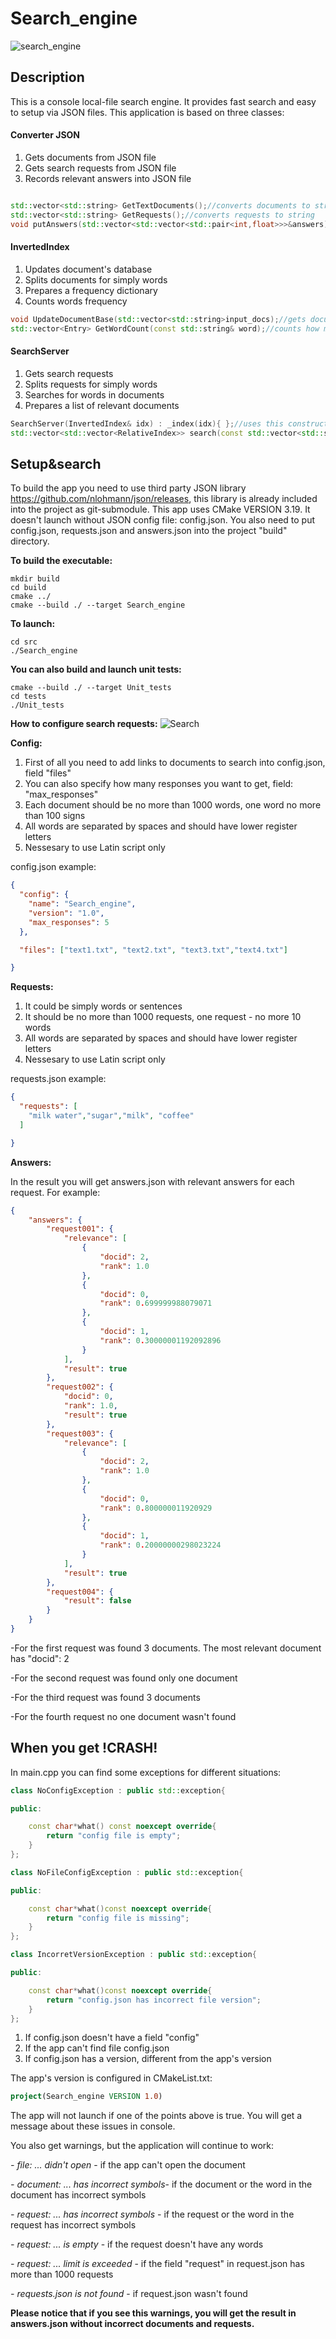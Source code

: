 # Search_engine


![search_engine](https://user-images.githubusercontent.com/105053265/167622043-1147d56a-1b0e-493f-a823-af010def199d.png)




## Description
This is a console local-file search engine. 
It provides fast search and easy to setup via JSON files.
This application is based on three classes:

#### Converter JSON

1. Gets documents from JSON file
2. Gets search requests from JSON file
3. Records relevant answers into JSON file


```C++

std::vector<std::string> GetTextDocuments();//converts documents to string
std::vector<std::string> GetRequests();//converts requests to string
void putAnswers(std::vector<std::vector<std::pair<int,float>>>&answers);//converts answers from string to JSON
```

#### InvertedIndex 

1. Updates document's database
2. Splits documents for simply words
3. Prepares a frequency dictionary
4. Counts words frequency

```C++
void UpdateDocumentBase(std::vector<std::string>input_docs);//gets documents and splits for simply words
std::vector<Entry> GetWordCount(const std::string& word);//counts how many times a word appears in documents
```

#### SearchServer 

1. Gets search requests
2. Splits requests for simply words
3. Searches for words in documents
4. Prepares a list of relevant documents 

```C++
SearchServer(InvertedIndex& idx) : _index(idx){ };//uses this constructor to count a frequency for each word from request
std::vector<std::vector<RelativeIndex>> search(const std::vector<std::string>& queries_input);//sorts and returns relevant answers
```

## Setup&search


To build the app you need to use third party JSON library https://github.com/nlohmann/json/releases, this library is already included into the project as git-submodule.
This app uses CMake VERSION 3.19.
It doesn't launch without JSON config file: config.json.
You also need to put config.json, requests.json and answers.json into the project "build" directory.

**To build the executable:**

```
mkdir build
cd build
cmake ../
cmake --build ./ --target Search_engine
```
**To launch:**
```
cd src
./Search_engine
```

**You can also build and launch unit tests:**

```
cmake --build ./ --target Unit_tests
cd tests
./Unit_tests
```



**How to configure search requests:**
![Search](https://user-images.githubusercontent.com/105053265/171429084-bfd49fed-0672-4a9f-9ae5-36bcc3a0f4d0.png)

**Config:**

1. First of all you need to add links to documents to search into config.json, field "files"
2. You can also specify how many responses you want to get, field: "max_responses" 
3. Each document should be no more than 1000 words, one word no more than 100 signs
4. All words are separated by spaces and should have lower register letters
5. Nessesary to use Latin script only


config.json example:

```JSON
{
  "config": {
    "name": "Search_engine",
    "version": "1.0",
    "max_responses": 5
  },

  "files": ["text1.txt", "text2.txt", "text3.txt","text4.txt"]

}
```
**Requests:**

1. It could be simply words or sentences
2. It should be no more than 1000 requests, one request - no more 10 words
3. All words are separated by spaces and should have lower register letters
5. Nessesary to use Latin script only

requests.json example:

```JSON
{
  "requests": [
    "milk water","sugar","milk", "coffee"
  ]

}

```

**Answers:**

In the result you will get answers.json with relevant answers for each request.
For example:


```JSON
{
	"answers": {
		"request001": {
			"relevance": [
				{
					"docid": 2,
					"rank": 1.0
				},
				{
					"docid": 0,
					"rank": 0.699999988079071
				},
				{
					"docid": 1,
					"rank": 0.30000001192092896
				}
			],
			"result": true
		},
		"request002": {
			"docid": 0,
			"rank": 1.0,
			"result": true
		},
		"request003": {
			"relevance": [
				{
					"docid": 2,
					"rank": 1.0
				},
				{
					"docid": 0,
					"rank": 0.800000011920929
				},
				{
					"docid": 1,
					"rank": 0.20000000298023224
				}
			],
			"result": true
		},
		"request004": {
			"result": false
		}
	}
}

```

-For the first request was found 3 documents. The most relevant document has "docid": 2

-For the second request was found only one document

-For the third request was found 3 documents

-For the fourth request no one document wasn't found


## When you get !CRASH!

In main.cpp you can find some exceptions for different situations:

```C++
class NoConfigException : public std::exception{

public:

    const char*what() const noexcept override{
        return "config file is empty";
    }
};

class NoFileConfigException : public std::exception{

public:

    const char*what()const noexcept override{
        return "config file is missing";
    }
};

class IncorretVersionException : public std::exception{

public:

    const char*what()const noexcept override{
        return "config.json has incorrect file version";
    }
};
```

1. If config.json doesn't have a field "config"
2. If the app can't find file config.json
3. If config.json has a version, different from the app's version 

The app's version is configured in CMakeList.txt:
```CMake
project(Search_engine VERSION 1.0)
```

The app will not launch if one of the points above is true.
You will get a message about these issues in console.

You also get warnings, but the application will continue to work:



*- file: ... didn't open* - if the app can't open the document

*- document: ... has incorrect symbols*- if the document or the word in the document has incorrect symbols

*- request: ... has incorrect symbols* - if the request or the word in the request has incorrect symbols

*- request: ... is empty* - if the request doesn't have any words

*- request: ... limit is exceeded* -  if the field "request" in request.json has more than 1000 requests

*- requests.json is not found* - if request.json wasn't found

**Please notice that if you see this warnings, you will get the result in answers.json without incorrect documents and requests.**









